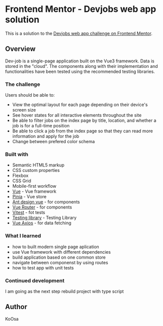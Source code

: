 # Frontend Mentor - Devjobs web app solution
This is a solution to the [Devjobs web app challenge on Frontend Mentor](https://www.frontendmentor.io/challenges/devjobs-web-app-HuvC_LP4l).
## Overview
Dev-job is a single-page application built on the Vue3 framework. Data is stored in the "cloud".
The components along with their implementation and functionalities have been tested using the recommended testing libraries.
### The challenge

Users should be able to:

- View the optimal layout for each page depending on their device's screen size
- See hover states for all interactive elements throughout the site
- Be able to filter jobs on the index page by title, location, and whether a job is for a full-time position
- Be able to click a job from the index page so that they can read more information and apply for the job
- Change between prefered color schema

### Built with

- Semantic HTML5 markup
- CSS custom properties
- Flexbox
- CSS Grid
- Mobile-first workflow
- [Vue](https://vuejs.org/) - Vue framework
- [Pinia](https://pinia.vuejs.org/) - Vue store
- [Ant design vue](https://antdv.com/components/overview) - for components
- [Vue Router](https://router.vuejs.org/) - for components
- [Vitest](https://vitest.dev/) - fot tests
- [Testing library](https://testing-library.com/) - Testing Library
- [Vue Axios](https://www.npmjs.com/package/vue-axios) - for data fetching

### What I learned

- how to built modern single page aplication
- use Vue framework with different dependencies
- build application based on one common store
- navigate between componenst by using routes
- how to test app with unit tests

### Continued development

I am going as the next step rebuild project with type script

## Author
KoOsa
